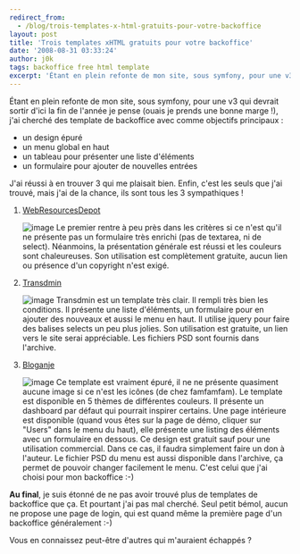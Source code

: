 ```yaml
---
redirect_from:
  - /blog/trois-templates-x-html-gratuits-pour-votre-backoffice
layout: post
title: 'Trois templates xHTML gratuits pour votre backoffice'
date: '2008-08-31 03:33:24'
author: j0k
tags: backoffice free html template
excerpt: 'Étant en plein refonte de mon site, sous symfony, pour une v3 qui devrait sortir d''ici la fin de l''année je pense (ouais je prends une bonne marge !), j''ai cherché des template de backoffice avec comme objectifs principaux ...'
---
```


Étant en plein refonte de mon site, sous symfony, pour une v3 qui devrait sortir d'ici la fin de l'année je pense (ouais je prends une bonne marge !), j'ai cherché des template de backoffice avec comme objectifs principaux :

* un design épuré
* un menu global en haut
* un tableau pour présenter une liste d'éléments
* un formulaire pour ajouter de nouvelles entrées

J'ai réussi à en trouver 3 qui me plaisait bien. Enfin, c'est les seuls que j'ai trouvé, mais j'ai de la chance, ils sont tous les 3 sympathiques !

 1. [WebResourcesDepot](http://www.webresourcesdepot.com/free-admin-template-for-web-applications/)

    ![image](https://img237.imageshack.us/img237/9530/freeadmintemplatexa1.jpg)
    Le premier rentre à peu près dans les critères si ce n'est qu'il ne présente pas un formulaire très enrichi (pas de textarea, ni de select).   Néanmoins, la présentation générale est réussi et les couleurs sont chaleureuses.   Son utilisation est complètement gratuite, aucun lien ou présence d'un copyright n'est exigé.

 2. [Transdmin](http://www.transdmin.perspectived.com/)

    ![image](https://img401.imageshack.us/img401/1006/36tf4f4f4vf6.jpg)
    Transdmin est un template très clair. Il rempli très bien les conditions. Il présente une liste d'éléments, un formulaire pour en ajouter des nouveaux et aussi le menu en haut.   Il utilise jquery pour faire des balises selects un peu plus jolies.   Son utilisation est gratuite, un lien vers le site serai appréciable. Les fichiers PSD sont fournis dans l'archive.

 3. [Bloganje](http://www.bloganje.com/free-admin-template.html)

    ![image](https://img530.imageshack.us/img530/3051/7gyf4f4f4sr7.jpg)
    Ce template est vraiment épuré, il ne ne présente quasiment aucune image si ce n'est les icônes (de chez famfamfam). Le template est disponible en 5 thèmes de différentes couleurs. Il présente un dashboard par défaut qui pourrait inspirer certains. Une page intérieure est disponible (quand vous êtes sur la page de démo, cliquer sur "Users" dans le menu du haut), elle présente une listing des éléments avec un formulaire en dessous.   Ce design est gratuit sauf pour une utilisation commercial. Dans ce cas, il faudra simplement faire un don à l'auteur.   Le fichier PSD du menu est aussi disponible dans l'archive, ça permet de pouvoir changer facilement le menu.
    C'est celui que j'ai choisi pour mon backoffice :-)

**Au final**, je suis étonné de ne pas avoir trouvé plus de templates de backoffice que ça. Et pourtant j'ai pas mal cherché.   Seul petit bémol, aucun ne propose une page de login, qui est quand même la première page d'un backoffice généralement :-)

Vous en connaissez peut-être d'autres qui m'auraient échappés ?
